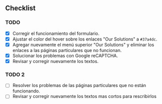 ## Checklist

### TODO
- [x] Corregir el funcionamiento del formulario.
- [x] Ajustar el color del hover sobre los enlaces "Our Solutions" a `#37a4dc`.
- [x] Agregar nuevamente el menú superior "Our Solutions" y eliminar los enlaces a las páginas particulares que no funcionan.
- [x] Solucionar los problemas con Google reCAPTCHA.
- [x] Revisar y corregir nuevamente los textos.

### TODO 2
- [ ] Resolver los problemas de las páginas particulares que no están funcionando.
- [ ] Revisar y corregir nuevamente los textos mas cortos para rescribirlos
